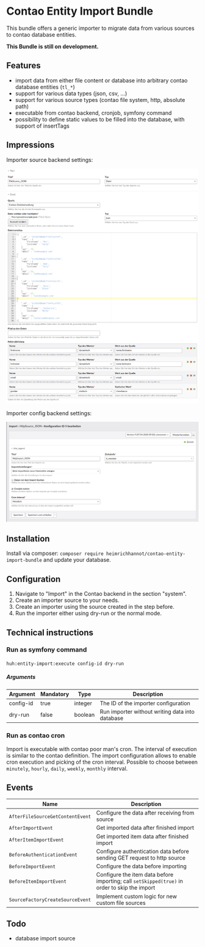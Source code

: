 # Contao Entity Import Bundle

This bundle offers a generic importer to migrate data from various sources to contao database entities.

**This Bundle is still on development.**

## Features

- import data from either file content or database into arbitrary contao database entities (`tl_*`)
- support for various data types (json, csv, ...)
- support for various source types (contao file system, http, absolute path)
- executable from contao backend, cronjob, symfony command
- possibility to define static values to be filled into the database, with support of insertTags

## Impressions

Importer source backend settings:

![alt import_source_1](./docs/img/importer_source.png)

Importer config backend settings:

![alt privacy config](./docs/img/importer_config.png)

## Installation

Install via composer: `composer require heimrichhannot/contao-entity-import-bundle` and update your database.

## Configuration

1. Navigate to "Import" in the Contao backend in the section "system".
1. Create an importer source to your needs.
1. Create an importer using the source created in the step before.
1. Run the importer either using dry-run or the normal mode.

## Technical instructions
### Run as symfony command

`huh:entity-import:execute config-id dry-run`

##### Arguments
Argument | Mandatory | Type | Description
--------|--------|-------|---
config-id | true | integer |The ID of the importer configuration
dry-run | false | boolean |Run importer without writing data into database

### Run as contao cron

Import is executable with contao poor man's cron. The interval of execution is similar to the contao definition.
The import configuration allows to enable cron execution and picking of the cron interval.
Possible to choose between `minutely`, `hourly`, `daily`, `weekly`, `monthly` interval.

## Events

Name | Description
-----|------------
`AfterFileSourceGetContentEvent` | Configure the data after receiving from source
`AfterImportEvent` | Get imported data after finished import
`AfterItemImportEvent` | Get imported item data after finished import
`BeforeAuthenticationEvent` | Configure authentication data before sending GET request to http source
`BeforeImportEvent` | Configure the data before importing
`BeforeItemImportEvent` | Configure the item data before importing; call `setSkipped(true)` in order to skip the import
`SourceFactoryCreateSourceEvent` | Implement custom logic for new custom file sources

## Todo

- database import source
